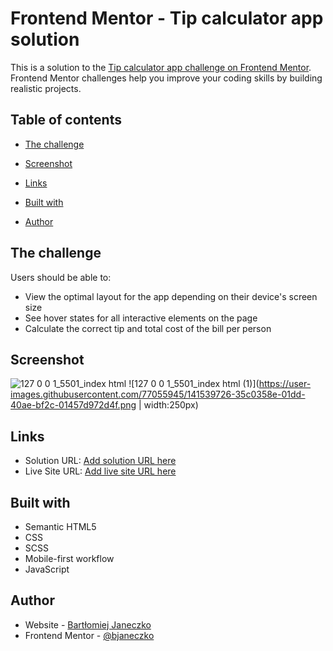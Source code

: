 # Frontend Mentor - Tip calculator app solution

This is a solution to the [Tip calculator app challenge on Frontend Mentor](https://www.frontendmentor.io/challenges/tip-calculator-app-ugJNGbJUX). Frontend Mentor challenges help you improve your coding skills by building realistic projects.

## Table of contents

- [The challenge](#the-challenge)
- [Screenshot](#screenshot)
- [Links](#links)

- [Built with](#built-with)
- [Author](#author)

## The challenge

Users should be able to:

- View the optimal layout for the app depending on their device's screen size
- See hover states for all interactive elements on the page
- Calculate the correct tip and total cost of the bill per person

## Screenshot

![127 0 0 1_5501_index html](https://user-images.githubusercontent.com/77055945/141539657-8c606387-6e59-4540-b0bb-43a4f6dd6f8d.png)
![127 0 0 1_5501_index html (1)](https://user-images.githubusercontent.com/77055945/141539726-35c0358e-01dd-40ae-bf2c-01457d972d4f.png | width:250px)


## Links

- Solution URL: [Add solution URL here](https://github.com/bjaneczko/App_tip-calculator)
- Live Site URL: [Add live site URL here](https://github.com/bjaneczko/App_tip-calculator/deployments/activity_log?environment=github-pages)

## Built with

- Semantic HTML5
- CSS
- SCSS
- Mobile-first workflow
- JavaScript

## Author

- Website - [Bartłomiej Janeczko](https://github.com/bjaneczko)
- Frontend Mentor - [@bjaneczko](https://www.frontendmentor.io/profile/bjaneczko)
